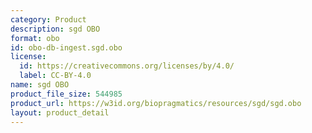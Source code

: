 ```yaml
---
category: Product
description: sgd OBO
format: obo
id: obo-db-ingest.sgd.obo
license:
  id: https://creativecommons.org/licenses/by/4.0/
  label: CC-BY-4.0
name: sgd OBO
product_file_size: 544985
product_url: https://w3id.org/biopragmatics/resources/sgd/sgd.obo
layout: product_detail
---
```

